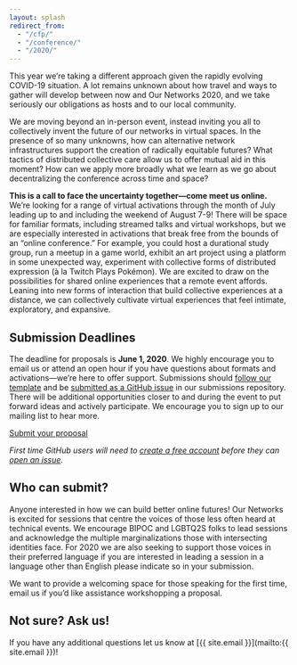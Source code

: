 ```yaml
---
layout: splash
redirect_from:
  - "/cfp/"
  - "/conference/"
  - "/2020/"
---
```


This year we’re taking a different approach given the rapidly evolving COVID-19 situation. A lot remains unknown about how travel and ways to gather will develop between now and Our Networks 2020, and we take seriously our obligations as hosts and to our local community. 

We are moving beyond an in-person event, instead inviting you all to collectively invent the future of our networks in virtual spaces. In the presence of so many unknowns, how can alternative network infrastructures support the creation of radically equitable futures? What tactics of distributed collective care allow us to offer mutual aid in this moment? How can we apply more broadly what we learn as we go about decentralizing the conference across time and space?  

**This is a call to face the uncertainty together—come meet us online.** We’re looking for a range of virtual activations through the month of July leading up to and including the weekend of August 7-9! There will be space for familiar formats, including streamed talks and virtual workshops, but we are especially interested in activations that break free from the bounds of an “online conference.” For example, you could host a durational study group, run a meetup in a game world, exhibit an art project using a platform in some unexpected way, experiment with collective forms of distributed expression (à la Twitch Plays Pokémon). We are excited to draw on the possibilities for shared online experiences that a remote event affords. Leaning into new forms of interaction that build collective experiences at a distance, we can collectively cultivate virtual experiences that feel intimate, exploratory, and expansive.

## Submission Deadlines

The deadline for proposals is **June 1, 2020**. We highly encourage you to email us or attend an open hour if you have questions about formats and activations—we’re here to offer support. Submissions should [follow our template](https://github.com/ournetworks/2020-submissions/blob/master/.github/ISSUE_TEMPLATE/submissions.md) and be [submitted as a GitHub issue](https://github.com/ournetworks/2020-submissions/issues/new) in our submissions repository. There will be additional opportunities closer to and during the event to put forward ideas and actively participate. We encourage you to sign up to our mailing list to hear more.

<a href="https://github.com/ournetworks/2020-submissions/issues/new" class="button" target="_blank" rel="noopener">Submit your proposal</a>

_First time GitHub users will need to [create a free account](https://github.com/join) before they can [open an issue](https://help.github.com/en/github/managing-your-work-on-github/creating-an-issue)._

## Who can submit?

Anyone interested in how we can build better online futures! Our Networks is excited for sessions that centre the voices of those less often heard at technical events. We encourage BIPOC and LGBTQ2S folks to lead sessions and acknowledge the multiple marginalizations those with intersecting identities face. For 2020 we are also seeking to support those voices in their preferred language if you are interested in leading a session in a language other than English please indicate so in your submission.

We want to provide a welcoming space for those speaking for the first time, email us if you’d like assistance workshopping a proposal. 

## Not sure? Ask us!

If you have any additional questions let us know at [{{ site.email }}](mailto:{{ site.email }})! 
